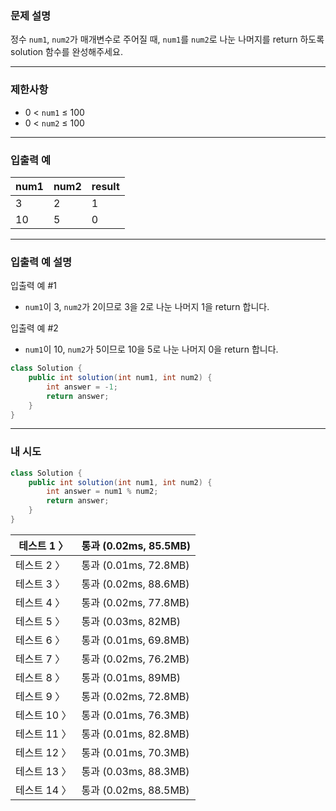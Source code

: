 [](https://school.programmers.co.kr/learn/courses/30/lessons/120810)

### **문제 설명**

정수 `num1`, `num2`가 매개변수로 주어질 때, `num1`를 `num2`로 나눈 나머지를 return 하도록 solution 함수를 완성해주세요.

---

### **제한사항**

- 0 < `num1` ≤ 100
- 0 < `num2` ≤ 100

---

### **입출력 예**

| num1 | num2 | result |
| --- | --- | --- |
| 3 | 2 | 1 |
| 10 | 5 | 0 |

---

### **입출력 예 설명**

입출력 예 #1

- `num1`이 3, `num2`가 2이므로 3을 2로 나눈 나머지 1을 return 합니다.

입출력 예 #2

- `num1`이 10, `num2`가 5이므로 10을 5로 나눈 나머지 0을 return 합니다.

```java
class Solution {
    public int solution(int num1, int num2) {
        int answer = -1;
        return answer;
    }
}
```

---

### 내 시도

```java
class Solution {
    public int solution(int num1, int num2) {
        int answer = num1 % num2;
        return answer;
    }
}
```

<aside>

| 테스트 1 〉 | 통과 (0.02ms, 85.5MB) |
| --- | --- |
| 테스트 2 〉 | 통과 (0.01ms, 72.8MB) |
| 테스트 3 〉 | 통과 (0.02ms, 88.6MB) |
| 테스트 4 〉 | 통과 (0.02ms, 77.8MB) |
| 테스트 5 〉 | 통과 (0.03ms, 82MB) |
| 테스트 6 〉 | 통과 (0.01ms, 69.8MB) |
| 테스트 7 〉 | 통과 (0.02ms, 76.2MB) |
| 테스트 8 〉 | 통과 (0.01ms, 89MB) |
| 테스트 9 〉 | 통과 (0.02ms, 72.8MB) |
| 테스트 10 〉 | 통과 (0.01ms, 76.3MB) |
| 테스트 11 〉 | 통과 (0.01ms, 82.8MB) |
| 테스트 12 〉 | 통과 (0.01ms, 70.3MB) |
| 테스트 13 〉 | 통과 (0.03ms, 88.3MB) |
| 테스트 14 〉 | 통과 (0.02ms, 88.5MB) |
</aside>